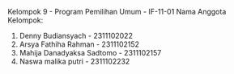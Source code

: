 Kelompok 9 - Program Pemilihan Umum - IF-11-01
Nama Anggota Kelompok:
1. Denny Budiansyach - 2311102022
2. Arsya Fathiha Rahman - 2311102152
3. Mahija Danadyaksa Sadtomo - 2311102157
4. Naswa malika putri - 2311102232

